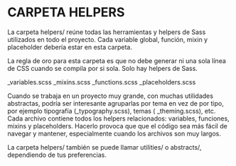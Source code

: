 # CARPETA HELPERS

La carpeta helpers/ reúne todas las herramientas y helpers de Sass utilizados en todo el proyecto. Cada variable global, función, mixin y placeholder debería estar en esta carpeta.

La regla de oro para esta carpeta es que no debe generar ni una sola línea de CSS cuando se compila por si sola. Solo hay helpers de Sass.

\_variables.scss
\_mixins.scss
\_functions.scss
\_placeholders.scss

Cuando se trabaja en un proyecto muy grande, con muchas utilidades abstractas, podría ser interesante agruparlas por tema en vez de por tipo, por ejemplo tipografía (\_typography.scss), temas ( \_theming.scss), etc. Cada archivo contiene todos los helpers relacionados: variables, funciones, mixins y placeholders. Hacerlo provoca que que el código sea más fácil de navegar y mantener, especialmente cuando los archivos son muy largos.

La carpeta helpers/ también se puede llamar utilities/ o abstracts/, dependiendo de tus preferencias.
